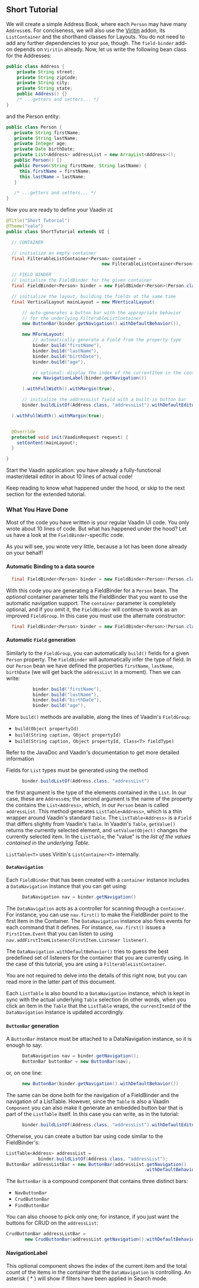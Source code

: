 
## Short Tutorial
We will create a simple Address Book, where each `Person` may have many `Address`es.
For conciseness, we will also use the [Viritin](https://github.com/viritin/viritin) addon, its `ListContainer` and the shorthand classes for Layouts. You do not need to add any further dependencies to your `pom`, though. The `field-binder` add-on depends on `Viritin` already. Now, let us write the following bean class for the Addresses:

```java
public class Address {
    private String street;
    private String zipCode;
    private String city;
    private String state;
    public Address() {}
    /* ...getters and setters... */
}
```

and the Person entity:

```java
public class Person {
   private String firstName;
   private String lastName;
   private Integer age;
   private Date birthDate;
   private List<Address> addressList = new ArrayList<Address>();
   public Person() {}
   public Person(String firstName, String lastName) {
     this.firstName = firstName;
     this.lastName = lastName;
   }

   /* ...getters and setters... */
}
```

Now you are ready to define your Vaadin `UI`

```java
@Title("Short Tutorial")
@Theme("valo")
public class ShortTutorial extends UI {

  // CONTAINER

  // initialize an empty container
  final FilterableListContainer<Person> container =
                                    new FilterableListContainer<Person>(Person.class);

  // FIELD BINDER
  // initialize the FieldBinder for the given container
  final FieldBinder<Person> binder = new FieldBinder<Person>(Person.class, container);

  // initialize the layout, building the fields at the same time
  final VerticalLayout mainLayout = new MVerticalLayout(

      // auto-generates a button bar with the appropriate behavior
      // for the underlying FilterableListContainer
      new ButtonBar(binder.getNavigation().withDefaultBehavior()),

      new MFormLayout(
          // automatically generate a Field from the property type
          binder.build("firstName"),
          binder.build("lastName"),
          binder.build("birthDate"),
          binder.build("age"),

          // optional: display the index of the currentItem in the container
          new NavigationLabel(binder.getNavigation())

      ).withFullWidth().withMargin(true),

      // initialize the addressList field with a built-in button bar
      binder.buildListOf(Address.class, "addressList").withDefaultEditorBar()

  ).withFullWidth().withMargin(true);


  @Override
  protected void init(VaadinRequest request) {
    setContent(mainLayout);
  }

}
```

Start the Vaadin application: you have already a fully-functional master/detail editor in about 10 lines of actual code!

Keep reading to know what happened under the hood, or skip to the next section for the extended tutorial.

### What You Have Done

Most of the code you have written is your regular Vaadin UI code. You only wrote about 10 lines of code. But what has happened under the hood?  Let us have a look at the `FieldBinder`-specific code.

As you will see, you wrote very little, because a lot has been done already on your behalf!


#### Automatic Binding to a data source

```java
  final FieldBinder<Person> binder = new FieldBinder<Person>(Person.class, container);
```

With this code you are generating a FieldBinder for a `Person` bean. The *optional* container parameter tells the FieldBinder that you want to use the automatic navigation support. The `container` parameter is completely optional, and if you omit it, the `FieldBinder` will continue to work as an improved `FieldGroup`. In this case you must use the alternate constructor:

```java
  final FieldBinder<Person> binder = new FieldBinder<Person>(Person.class);
```

#### Automatic `Field` generation

Similarly to the `FieldGroup`, you can automatically `build()` fields for a given `Person` property. The `FieldBinder` will automatically infer the type of field. In our `Person` bean we have defined the properties `firstName`, `lastName`, `birthDate` (we will get back the `addressList` in a moment). Then we can write:

```java
          binder.build("firstName"),
          binder.build("lastName"),
          binder.build("birthDate"),
          binder.build("age"),
```

More `build()` methods are available, along the lines of Vaadin's `FieldGroup`:

  * `build(Object propertyId)`
  * `build(String caption, Object propertyId)`
  * `build(String caption, Object propertyId, Class<T> fieldType)`

Refer to the JavaDoc and Vaadin's documentation to get more detailed information


Fields for `List` types must be generated using the method

```java
      binder.buildListOf(Address.class, "addressList")
```

the first argument is the type of the elements contained in the `List`. In our case, these are `Address`es; the second argument is the name of the property the contains the `List<Address>`, which, in our `Person` bean is called `addressList`. This method generates  `ListTable<Address>`, which is a thin wrapper around Vaadin's standard `Table`. The `ListTable<Address>` is a `Field` that differs slightly from Vaadin's `Table`. In  Vaadin's `Table`, `getValue()` returns the currently selected element, and `setValue(Object)` changes the currently selected item. In the `ListTable`, the  "value" is the *list of the values contained in the underlying Table*.

`ListTable<T>` uses Viritin's `ListContainer<T>` internally.


#### `DataNavigation` #####

Each `FieldBinder` that has been created with a `container` instance includes a `DataNavigation` instance that you can get using:

```java
      DataNavigation nav = binder.getNavigation()
```

The `DataNavigation` acts as a controller for scanning through a `Container`. For instance, you can use `nav.first()` to make the FieldBinder point to the first Item in the Container. The `DataNavigation` instance also fires events for each command that it defines. For instance, `nav.first()` issues a `FirstItem.Event` that you can listen to using `nav.addFirstItemListener(FirstItem.Listener listener)`.

The `DataNavigation.withDefaultBehavior()` tries to guess the best predefined set of listeners for the container that you are currently using. In the case of this tutorial, you are using a `FilterableListContainer`.

You are not required to delve into the details of this right now, but you can read more in the latter part of this document.

Each `ListTable` is also bound to a `DataNavigation` instance, which is kept in sync with the actual underlying `Table` selection (in other words, when you click an item in the `Table` that the `ListTable` wraps, the `currentItemId` of the `DataNavigation` instance is updated accordingly.



#### `ButtonBar` generation

A `ButtonBar` instance must be attached to a DataNavigation instance, so it is enough to say:

```java
      DataNavigation nav = binder.getNavigation();
      ButtonBar buttonBar = new ButtonBar(nav);
```

or, on one line:

```java
      new ButtonBar(binder.getNavigation().withDefaultBehavior())
```

The same can be done both for the navigation of a FieldBinder and the navigation of a ListTable. However, since the `Table` is also a Vaadin `Component` you can also make it generate an embedded button bar that is part of the `ListTable` itself. In this case you can write, as in the tutorial:

```java
      binder.buildListOf(Address.class, "addressList").withDefaultEditorBar()
```

Otherwise, you can create a button bar using code similar to the FieldBinder's:


```java
ListTable<Address> addressList =
            binder.buildListOf(Address.class, "addressList");
ButtonBar addressListBar = new ButtonBar(addressList.getNavigation()
                                                    .withDefaultBehavior());
```


The `ButtonBar` is a compound component that contains three distinct bars:

* `NavButtonBar`
* `CrudButtonBar`
* `FindButtonBar`

You can also choose to pick only one; for instance, if you just want the buttons for CRUD on the `addressList`:

```java
CrudButtonBar addressListBar =
       new CrudButtonBar(addressList.getNavigation().withDefaultBehavior()),
```

#### NavigationLabel

This optional component shows the index of the current item and the total count of the items in the container that the `DataNavigation` is controlling. An asterisk ( * ) will show if filters have been applied in Search mode.
